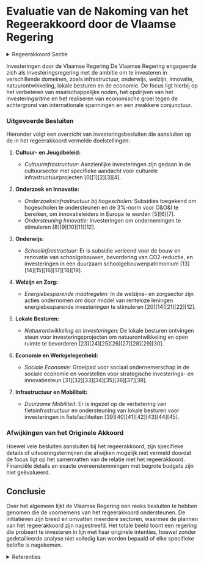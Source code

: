 # Evaluatie van de Nakoming van het Regeerakkoord door de Vlaamse Regering

<details>
        <summary>Regeerakkoord Sectie </summary>
        <p>7.1 Investeringen opdrijven De Vlaamse regering heeft steile ambities en zal meer dan ooit een investeringsregering zijn. Van bij de start zal de Vlaamse regering een antwoord bieden op een aantal grote maatschappelijke noden en het investeringsritme verder verhogen. De Vlaamse regering investeert zowel in infra-structuur als in mensen. Een regering die haar spieren versterkt maar ook haar hart laat spreken. Naast investeringen in sociale woningen en een Vlaamse jobbonus voor mensen met een bescheiden inkomen uit arbeid, zullen we de komende jaren ook een fors groeipad realiseren voor de grote uitdagingen in Welzijn, zoals de betaalbaarheid van woonzorgcentra en de werk-druk voor het personeel, de wachtlijsten voor een persoonsvolgend budget voor mensen met een beperking, extra capaciteit in de kinderopvang, de jeugdhulp, de geestelijke gezondheidszorg, preventie en vaccinatie etc. De Vlaamse regering zal ook het basisonderwijs verder versterken, de hogescholen wat extra zuurstof geven, het lerarentekort aanpakken en het beroep van leraar opnieuw aantrekkelijker maken. Tegelijk investeren we fors in de bouw van extra capaciteit in het secundair onderwijs alsook in infrastructuur voor het hoger onderwijs. In samenwerking met de private sector verhogen we de inspanningen voor Onderzoek, Ontwikkeling en Innovatie zodat we de 3%-norm realiseren. Vlaanderen moet bij de innovatieleiders in Europa behoren. De Vlaamse regering zal investeren in een netto toename aan natuur met hoge kwaliteit, overal en dicht bij iedereen. De komende vijf jaar willen we 20.000 bijkomende ha natuur onder effectief natuurbeheer brengen. Uiterlijk tegen 2030 leggen we 10.000 hectare bijkomend bos aan, waarvan minstens 4.000 hectare deze regeerpe-riode. We versterken ook de financiële armslag en investeringsruimte van onze lokale besturen via de overname van de helft van de responsabilise-ringsbijdrage voor de pensioenfactuur en via een nieuwe financiële stimulans voor lokale besturen om maximaal open ruimte te vrijwaren. En we geven specifieke aandacht aan gemeenten in de Vlaamse Rand alsook aan enkele steden en gemeenten die kampen met de impact van grootstedelijke problematieken. Samen met de lokale besturen zet de Vlaamse regering zo een turbo op het economische groeipotentieel van Vlaanderen. Dit is cruciaal tegen de achtergrond van een zwakkere economische conjunctuur als gevolg van allerlei internationale spanningen. De Vlaamse regering zal de volgende 5 jaar maar liefst 1,65 miljard euro extra investeringen lanceren. We investeren daarbij vooral in alle vervoersmodi van mobiliteit en openbare werken, in de bouw van scholen (hoofdzakelijk in het secundair onderwijs) en in de bouw van infra-structuur voor O&O en het hoger onderwijs. Ook investeringen in ziekenhuizen, culturele topinfra-structuur, bovenlokale sport- en topsportinfra-structuur, IT en onroerend erfgoed krijgen de nodig aandacht. De Vlaamse regering blijft investeren in sociale woningen: we trekken het recordniveau van 2019 door in de komende jaren. We leggen daarbij een grotere klemtoon op renovatie en duurzaamheid. We voeren tevens een belangrijke Vlaamse belas-tinghervorming door, zonder de globale belas-tingdruk te laten toenemen. Om werken nog meer lonend en het verschil met een uitkering groter te maken, voeren we een Vlaamse jobbonus in die ervoor zorgt dat mensen met een bescheiden inkomen uit arbeid netto meer zullen verdienen. In de woonfiscaliteit verschuiven we het fiscale voordeel van het hebben van een woning naar het verwerven ervan. Vanaf 1 januari 2020 dooft de woonbonus uit en verlagen we de registratierechten verder op de aankoop van een enige, eigen woning van 7% naar 6% (en van 6% naar 5% bij een ingrijpende energetische renovatie). In de verkeersfiscaliteit vergroenen we het wagenpark via de invoering vanaf 2021 van de nieuwe Europese verbruiks- en emissie-test (WLTP) voor voertuigen, maar verhogen we de belastingdruk niet. Meer vervuilende wagens worden duurder, milieuvriendelij-kere wagens goedkoper. We vrijwaren het succesvolle systeem van de dienstencheques met een fiscale aftrek van 20%. We moedigen mensen aan om te opteren voor de fiscaal voordelige en rechtszekere oplossing van de geregistreerde schenking. Voor niet-geregistreerde schenkingen verlengen we de zgn. ‘verdachte periode’ van 3 naar 4 jaar. We ontwerpen daarnaast een regeling voor een vriendenerfenis, waarbij we mensen de kans geven om een bepaald deel van hun erfenis toe te wijzen aan een verwante of niet-verwante persoon als ‘best friend’ waarop dan het voordeligere tarief in rechte lijn wordt toegepast in plaats van de hogere tarieven in zijlijn. We wijzigen tevens de regeling rond duo-le-gaten, waarbij we het zuiver altruïstisch element van deze legaten herstellen en versterken met een tariefverlaging. Het gewestelijk belastingkrediet voor rechtspersonen in de onroerende voorhef-fing beperken we vanaf aanslagjaar 2020 tot het deel van de materieel en outillage. Investeringen in nieuw materieel en outil-lage blijven vrijgesteld van onroerende voorheffing. </p>
        </details> 

Investeringen door de Vlaamse Regering
De Vlaamse Regering engageerde zich als investeringsregering met de ambitie om te investeren in verschillende domeinen, zoals infrastructuur, onderwijs, welzijn, innovatie, natuurontwikkeling, lokale besturen en de economie. De focus ligt hierbij op het verbeteren van maatschappelijke noden, het opdrijven van het investeringsritme en het realiseren van economische groei tegen de achtergrond van internationale spanningen en een zwakkere conjunctuur.

### Uitgevoerde Besluiten
Hieronder volgt een overzicht van investeringsbesluiten die aansluiten op de in het regeerakkoord vermelde doelstellingen:

1. **Cultuur- en Jeugdbeleid:**
   - *Cultuurinfrastructuur:* Aanzienlijke investeringen zijn gedaan in de cultuursector met specifieke aandacht voor culturele infrastructuurprojecten \[0\]\[1\]\[2\]\[3\]\[4\]. 

2. **Onderzoek en Innovatie:**
   - *Onderzoeksinfrastructuur bij hogescholen:* Subsidies toegekend om hogescholen te ondersteunen en de 3%-norm voor O&O&I te bereiken, om innovatieleiders in Europa te worden \[5\]\[6\]\[7\].
   - *Ondersteuning Innovatie:* Investeringen om ondernemingen te stimuleren \[8\]\[9\]\[10\]\[11\]\[12\].

3. **Onderwijs:**
   - *Schoolinfrastructuur:* Er is subsidie verleend voor de bouw en renovatie van schoolgebouwen, bevordering van CO2-reductie, en investeringen in een duurzaam schoolgebouwenpatrimonium \[13\]\[14\]\[15\]\[16\]\[17\]\[18\]\[19\].

4. **Welzijn en Zorg:**
   - *Energiebesparende maatregelen:* In de welzijns- en zorgsector zijn acties ondernomen om door middel van renteloze leningen energiebesparende investeringen te stimuleren \[20\]\[14\]\[21\]\[22\]\[12\].

5. **Lokale Besturen:**
   - *Natuurontwikkeling en Investeringen:* De lokale besturen ontvingen steun voor investeringsprojecten om natuurontwikkeling en open ruimte te bevorderen \[23\]\[24\]\[25\]\[26\]\[27\]\[28\]\[29\]\[30\].

6. **Economie en Werkgelegenheid:**
   - *Sociale Economie:* Groeipad voor sociaal ondernemerschap in de sociale economie en voorstellen voor strategische investerings- en innovatiesteun \[31\]\[32\]\[33\]\[34\]\[35\]\[36\]\[37\]\[38\].

7. **Infrastructuur en Mobiliteit:**
   - *Duurzame Mobiliteit:* Er is ingezet op de verbetering van fietsinfrastructuur en ondersteuning van lokale besturen voor investeringen in fietsfaciliteiten \[39\]\[40\]\[41\]\[42\]\[43\]\[44\]\[45\].

### Afwijkingen van het Originele Akkoord
Hoewel vele besluiten aansluiten bij het regeerakkoord, zijn specifieke details of uitvoeringstermijnen die afwijken mogelijk niet vermeld doordat de focus ligt op het samenvatten van de relatie met het regeerakkoord. Financiële details en exacte overeenstemmingen met begrote budgets zijn niet geëvalueerd.

## Conclusie
Over het algemeen lijkt de Vlaamse Regering een reeks besluiten te hebben genomen die de voornemens van het regeerakkoord ondersteunen. De initiatieven zijn breed en omvatten meerdere sectoren, waarmee de plannen van het regeerakkoord zijn nagestreefd. Het totale beeld toont een regering die probeert te investeren in lijn met haar originele intenties, hoewel zonder gedetailleerde analyse niet volledig kan worden bepaald of elke specifieke belofte is nagekomen.

<details>
        <summary> Referenties</summary>
        **[\[0\]](http://themis.vlaanderen.be/id/nieuwsbrief-info/607FF544364ED900080004EB)** : **(2021-04-23)** Plan Vlaamse Veerkracht: 100 miljoen euro voor versnellen infrastructuurinvesteringen Vlaamse cultuursector Relanceplannen en investeringsmiddelen beleidsdomein Cultuur  In het kader van de coronapand... 

**[\[1\]](http://themis.vlaanderen.be/id/nieuwsbrief-info/636A544A34B8770AF8FDE1CA)** : **(2022-11-10)** Plan Vlaamse Veerkracht: Culturele investeringssubsidies Inzet relancemiddelen culturele infrastructuur Vier ontwerpbesluiten van de Vlaamse Regering  In het kader van het  versnellen van verscheidene... 

**[\[2\]](http://themis.vlaanderen.be/id/nieuwsbrief-info/6392F444C2B90D4571CF7D89)** : **(2022-12-09)** Plan Vlaamse Veerkracht: investeringssubsidies voor culturele topinfrastructuur en cultuurinfrastructuur van bovenlokaal belang Investeringssubsidies voor twee projectvoorstellen voor culturele topinf... 

**[\[3\]](http://themis.vlaanderen.be/id/nieuwsbrief-info/60E4772B364ED900080008BC)** : **(2021-07-09)** Plan Vlaamse Veerkracht: Investeringssubsidies 10 projectvoorstellen culturele topinfrastructuur en cultuurinfrastructuur van bovenlokaal belang Investeringssubsidies cultuur Tien ontwerpbesluiten van... 

**[\[4\]](http://themis.vlaanderen.be/id/nieuwsbrief-info/61E12F8C364ED90008000A89)** : **(2022-01-14)** Plan Vlaamse Veerkracht: toekenning investeringssubsidies culturele topinfrastructuur en cultuurinfrastructuur van bovenlokaal belang Investeringssubsidies culturele infrastructuur Drie ontwerpbesluit... 

**[\[5\]](http://themis.vlaanderen.be/id/nieuwsbrief-info/629896632071A7D754F18473)** : **(2022-06-03)** Plan Vlaamse Veerkracht: Investeringen in onderzoeksinfrastructuur bij hogescholen Investeringen in onderzoeksinfrastructuur bij hogescholen  Hogescholen zijn een belangrijke actor binnen het innovati... 

**[\[6\]](http://themis.vlaanderen.be/id/nieuwsbrief-info/607FDAF0364ED900080004D8)** : **(2021-04-23)** Plan Vlaamse Veerkracht: 3 miljoen euro voor versterking onderzoeksinfrastructuur hogescholen Investeringen in onderzoeksinfrastructuur bij hogescholen  Het Regeerakkoord en de beleidsnota Economie 20... 

**[\[7\]](http://themis.vlaanderen.be/id/nieuwsbrief-info/60E559B6364ED900080008C6)** : **(2021-07-09)** Plan Vlaamse Veerkracht: Investeringsimpuls in O&O;&I-infrastructuur; (Onderzoek, ontwikkeling en innovatie) in Vlaanderen Investeringsimpuls in O&O;&I-infrastructuur; in Vlaanderen Veertien ontwerpbe... 

**[\[8\]](http://themis.vlaanderen.be/id/nieuwsbericht/6513C9443605E1AC863C030B)** : **(2023-09-29)** Herverdeling Fonds voor Innoveren en Ondernemen Ontwerpbesluit van de Vlaamse Regering tot herverdeling vanuit een provisioneel krediet van de Vlaamse Gemeenschap voor het begrotingsjaar 2023  De Vlaa... 

**[\[9\]](http://themis.vlaanderen.be/id/nieuwsbrief-info/60EE94E9364ED900080014D7)** : **(2021-07-16)** Plan Vlaamse Veerkracht: Vlaamse Energiebedrijf (VEB) energie-efficiëntie Vlaamse overheid Vlaamse Energiebedrijf (VEB) energie-efficiëntie Vlaamse Overheid  In het kader van de vierde pijler van het ... 

**[\[10\]](http://themis.vlaanderen.be/id/nieuwsbrief-info/60B768D8364ED90008000645)** : **(2021-06-04)** Plan Vlaamse Veerkracht: Uitbouw Slimme Regio Vlaanderen door samenbrengen innovatiecapaciteit ondernemingen en stimuleren implementatie en kennisopbouw bij lokale besturen Uitbouw Slimme Regio Vlaand... 

**[\[11\]](http://themis.vlaanderen.be/id/nieuwsbericht/655DAD91F639D27EAA9FEA32)** : **(2023-11-23)** Herverdeling Fonds voor Innoveren en Ondernemen (FIO) Ontwerpbesluit van de Vlaamse Regering tot herverdeling vanuit een provisioneel krediet van de Vlaamse Gemeenschap voor het begrotingsjaar 2023  B... 

**[\[12\]](http://themis.vlaanderen.be/id/nieuwsbericht/6581AE8CE2E2C9E5814C232A)** : **(2023-12-22)** Herverdeling provisioneel krediet: versterking ouderenzorgbeleid Ontwerpbesluit van de Vlaamse Regering tot herverdeling vanuit een provisioneel krediet van de Vlaamse Gemeenschap voor het begrotingsj... 

**[\[13\]](http://themis.vlaanderen.be/id/nieuwsbericht/65167A4A3605E1AC863C06AC)** : **(2023-09-29)** Herverdeling middelen luchtkwaliteitsfonds Ontwerpbesluit van de Vlaamse Regering tot herverdeling van middelen binnen de algemene uitgavenbegroting ingeschreven onder begrotings-artikel FB0-1FBD2AC- ... 

**[\[14\]](http://themis.vlaanderen.be/id/nieuwsbericht/655F1D4FE2E2C9E5814BD271)** : **(2023-11-23)** Aanpak besteding middelen voor verderzetting onderbouwde aanpak energiebesparing gebouwenpark sector Welzijn, Volksgezondheid en Gezin   De Vlaamse Regering neemt kennis van de verderzetting van de on... 

**[\[15\]](http://themis.vlaanderen.be/id/nieuwsbrief-info/63773D6034B8770AF8FDEC16)** : **(2022-11-18)** Aanpak besteding middelen Vlaams Klimaatfonds 2022 voor uitfasering stookolieketels en energiebesparing in het gesubsidieerd onderwijs en het gemeenschapsonderwijs Ontwerpbesluit van de Vlaamse Regeri... 

**[\[16\]](http://themis.vlaanderen.be/id/resource/1a017ca0-4927-11ec-94bb-99a9d1e168fe)** : **(2020-10-16)** Financiering infrastructuurproject Bourlaschouwburg Antwerpen   Het regeerakkoord van de Vlaamse Regering besteedt bijzondere aandacht aan culturele topinfrastructuur. De stad Antwerpen vraagt nu mede... 

**[\[17\]](http://themis.vlaanderen.be/id/nieuwsbrief-info/63BE798DD6588B87B5E5CFEE)** : **(2023-01-13)** Kinderopvang: wijziging diverse regelingen over de basissubsidie, de gelijkschakeling subsidies inkomenstarief en de transitiesubsidie Ontwerpbesluit van de Vlaamse Regering tot wijziging van diverse ... 

**[\[18\]](http://themis.vlaanderen.be/id/nieuwsbrief-info/61B8A5BC364ED900090015A1)** : **(2021-12-17)** Verlenging overname investeringskosten door het Vlaamse Gewest voor de (her)aanleg van gemeentelijke rioleringen   Tegen 2027 moet Vlaanderen de Europese doelstellingen voor schoon en gezond oppervlak... 

**[\[19\]](http://themis.vlaanderen.be/id/nieuwsbrief-info/61443E67364ED90008000221)** : **(2021-09-17)** Herverdeling relanceprovisie Ontwerpbesluit van de Vlaamse Regering tot herverdeling vanuit een provisioneel krediet van de Vlaamse Gemeenschap voor het begrotingsjaar 2021  De Vlaamse Regering beslis... 

**[\[20\]](http://themis.vlaanderen.be/id/nieuwsbericht/6407350593165640DEAF5AC3)** : **(2023-03-10)** Stimulans energiebesparende investeringen in welzijns- en zorgsector: renteloze energieleningen vanuit het Agentschap Vlaamse Sociale Bescherming   Voor een verdere stimulans van de energiebesparende ... 

**[\[21\]](http://themis.vlaanderen.be/id/nieuwsbrief-info/618B960B364ED90008000B7F)** : **(2021-11-12)** Besteding van de middelen uit het Vlaams Klimaatfonds voor het energiezuiniger maken van cultuur- en jeugdinfrastructuur   ​De Vlaamse Regering zet verder in op het energiezuiniger maken van cultuur- ... 

**[\[22\]](http://themis.vlaanderen.be/id/resource/bd7132a0-4926-11ec-94bb-99a9d1e168fe)** : **(2020-11-20)** Vlaamse sociale bescherming: wijzigingen met betrekking tot basisondersteuningsbudget Voorontwerp van besluit van de Vlaamse Regering tot wijziging van het besluit van de Vlaamse Regering van 30 novem... 

**[\[23\]](http://themis.vlaanderen.be/id/nieuwsbrief-info/60A51865364ED90008000393)** : **(2021-05-21)** Plan Vlaamse Veerkracht: dossier 157 Gemeenschapsinfrastructuur in Brussel  In het kader van project VV157: Gemeenschapsinfrastructuur in Brussel, uit het Relanceplan Vlaamse Veerkracht, keurt de Vlaa... 

**[\[24\]](http://themis.vlaanderen.be/id/resource/4e757f60-492a-11ec-94bb-99a9d1e168fe)** : **(2020-03-20)** Verdeling overgedragen provinciale investeringsmiddelen A. Geactualiseerde meerjarenplan verdeling provinciale investeringsmiddelen 2018 tot en met 2024 B. Ontwerpbesluit van de Vlaamse Regering houde... 

**[\[25\]](http://themis.vlaanderen.be/id/nieuwsbrief-info/616E79DD364ED900080001F3)** : **(2021-10-22)** Geactualiseerd meerjarenplan verdeling provinciale investeringsmiddelen 2018-2024   De Vlaamse Regering keurt het  geactualiseerde meerjarenplan 2018-2024 goed, dat de verdeling omvat van de overgedra... 

**[\[26\]](http://themis.vlaanderen.be/id/nieuwsbrief-info/6215EEAA6BB7B593CFC17EDC)** : **(2022-02-25)** Plan Vlaamse Veerkracht: Investeren in kernversterking via projectoproepen Investeren in kernversterking via projectoproepen  In het kader van  project VV102 van het relanceplan Vlaamse Veerkracht: in... 

**[\[27\]](http://themis.vlaanderen.be/id/nieuwsbericht/64A3E28B2D77B42474D4F739)** : **(2023-07-07)** Verlenging projectduur sociale infrastructuurprojecten gericht op terugdringen van (kans)armoede in de stad Ontwerpbesluit van de Vlaamse Regering tot wijziging van het besluit van de Vlaamse Regering... 

**[\[28\]](http://themis.vlaanderen.be/id/resource/a5d039e0-4924-11ec-94bb-99a9d1e168fe)** : **(2021-03-12)** Plan Vlaamse Veerkracht: investeren in handelskernversterking via projectoproepen Investeren in kernversterking via projectoproepen  De Vlaamse Regering machtigt de minister van Economie om via een mi... 

**[\[29\]](http://themis.vlaanderen.be/id/nieuwsbrief-info/622870BE6BB7B593CFC1847D)** : **(2022-03-11)** Regeling toekenning sectorale investeringssubsidies cultuur- en jeugdinfrastructuur met bovenlokaal belang 2022-2026 Voorontwerp van besluit van de Vlaamse Regering over de regeling voor de toekenning... 

**[\[30\]](http://themis.vlaanderen.be/id/nieuwsbrief-info/63A1B792DBF1CAE811022308)** : **(2022-12-23)** Oproep ‘Investeringen in een duurzame en groene mobiliteit in de sociale economie’   De Vlaamse Regering hecht haar goedkeuring aan de intentieverklaring en oproep handleiding voor ‘Investeringen in e... 

**[\[31\]](http://themis.vlaanderen.be/id/resource/83b90e80-492a-11ec-94bb-99a9d1e168fe)** : **(2020-03-06)** Sociaal ondernemerschap in de welzijnssector: groeipad Voorontwerp van besluit van de Vlaamse Regering tot wijziging van het Vergunningsbesluit van 22 november 2013, wat betreft de bestuurlijke weerba... 

**[\[32\]](http://themis.vlaanderen.be/id/nieuwsbrief-info/60B095B9364ED900080002EA)** : **(2021-05-28)** Plan Vlaamse Veerkracht: dossiernummer 16 Oproep Strategische Transformatie sociale economie ondernemingen Voorontwerp van besluit van de Vlaamse Regering tot vaststelling van de regels voor de toeken... 

**[\[33\]](http://themis.vlaanderen.be/id/resource/37584020-4929-11ec-94bb-99a9d1e168fe)** : **(2020-05-29)** Versnelde investeringen met betrekking tot digitale werkplek en basisinfrastructuur Vlaamse overheid   De coronacrisis zorgt voor een onvergelijkbare uitdaging voor onze maatschappij. Om de continuïte... 

**[\[34\]](http://themis.vlaanderen.be/id/nieuwsbrief-info/61A09F9F364ED90008000154)** : **(2021-11-26)** Plan Vlaamse Veerkracht: Dringende of onafwendbare investeringen in twee ziekenhuizen en verhoging financieringsplafond A. Dringende of onafwendbare investeringen in twee ziekenhuizen B. Financiering ... 

**[\[35\]](http://themis.vlaanderen.be/id/nieuwsbericht/64A410652D77B42474D4F8B0)** : **(2023-07-07)** Voorontwerp van decreet over de ondersteuning van sociale economie en maatschappelijk verantwoord ondernemen Voorontwerp van decreet over de ondersteuning van sociale economie, maatschappelijk verantw... 

**[\[36\]](http://themis.vlaanderen.be/id/resource/a99848f0-4925-11ec-94bb-99a9d1e168fe)** : **(2020-12-18)** Herverdeling 12 miljoen euro vanuit de competitiviteitsprovisie voor versterking kwaliteitsbudget sociale economie Ontwerpbesluit van de Vlaamse Regering tot herverdeling van het begrotingsartikel JB0... 

**[\[37\]](http://themis.vlaanderen.be/id/nieuwsbrief-info/638F3B35C2B90D4571CF7592)** : **(2022-12-09)** Kinderopvang: wijziging diverse regelingen basissubsidie, gelijkschakeling subsidies inkomenstarief en transitiesubsidie Voorontwerp van besluit van de Vlaamse Regering tot wijziging van diverse regel... 

**[\[38\]](http://themis.vlaanderen.be/id/resource/bdb63cd0-4924-11ec-94bb-99a9d1e168fe)** : **(2021-03-05)** Plan Vlaamse Veerkracht: inzetten middelen beleidsdomein MOW   In het kader van de relance 'Vlaamse veerkracht' worden binnen het beleidsdomein Mobiliteit en Openbare Werken (MOW) de relancemiddelen i... 

**[\[39\]](http://themis.vlaanderen.be/id/resource/00013720-4925-11ec-94bb-99a9d1e168fe)** : **(2021-02-26)** Plan Vlaamse Veerkracht: projectsubsidie fietsinfrastructuur Vlaamse gemeenten Subsidie investeringen fietsinfrastructuur Ontwerpbesluit van de Vlaamse Regering tot toekenning van een projectsubsidie ... 

**[\[40\]](http://themis.vlaanderen.be/id/nieuwsbrief-info/62C537498E6C4430A889786F)** : **(2022-07-08)** Plan Vlaamse Veerkracht: projectsubsidie aan Vlaamse gemeenten voor fietsinfrastructuur Subsidiëring gemeenten voor investeringen fietsinfrastructuur Ontwerpbesluit van de Vlaamse Regering tot wijzigi... 

**[\[41\]](http://themis.vlaanderen.be/id/nieuwsbrief-info/62D11D0A8E6C4430A8898DA1)** : **(2022-07-15)** Plan Vlaamse Veerkracht: projectsubsidie Vlaamse provincies voor investeringen in fietssnelwegen Subsidiëring fietssnelwegen Ontwerpbesluit van de Vlaamse Regering tot toekenning van een projectsubsid... 

**[\[42\]](http://themis.vlaanderen.be/id/resource/a5c0f7a0-4924-11ec-94bb-99a9d1e168fe)** : **(2021-03-12)** Plan Vlaamse Veerkracht: verdere investeringen en exploitatiekosten verdere uitbouw van Mijn Burgerprofiel De verdere investeringen en exploitatiekosten m.b.t. de versnelling en verdere uitbouw van Mi... 

**[\[43\]](http://themis.vlaanderen.be/id/resource/a39bcdb0-4924-11ec-94bb-99a9d1e168fe)** : **(2021-03-19)** Plan Vlaamse Veerkracht: ontwikkeling, uitrol en beheer en exploitatie van het Vlaams Vastgoed Informatie Platform De ontwikkeling, de uitrol en het beheer en de exploitatie van het Vlaams Vastgoed In... 

**[\[44\]](http://themis.vlaanderen.be/id/nieuwsbrief-info/60A529E0364ED90008000396)** : **(2021-05-21)** Plan Vlaamse Veerkracht: dossier 99 Oproepen erfgoedpremie Voorontwerp van besluit van de Vlaamse Regering over de oproepen in 2021 voor een erfgoedpremie in het kader van relance  In het kader van he... 

**[\[45\]](http://themis.vlaanderen.be/id/nieuwsbericht/63ECA18A2E929B312AB5D9EE)** : **(2023-02-17)** Vlaams fonds voor stimulering van (groot)stedelijke en plattelandsinvesteringen: wijzigingsbesluit Voorontwerp van besluit van de Vlaamse Regering tot wijziging van het besluit van de Vlaamse Regering... 
        </details> 

